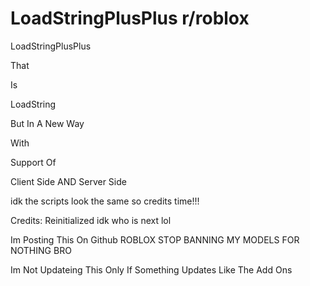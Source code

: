 # LoadStringPlusPlus r/roblox

LoadStringPlusPlus

That

Is

LoadString

But In A New Way

With

Support Of

Client Side AND Server Side

idk the scripts look the same so credits time!!!

Credits: Reinitialized idk who is next lol

Im Posting This On Github ROBLOX STOP BANNING MY MODELS FOR NOTHING BRO

Im Not Updateing This Only If Something Updates Like The Add Ons
